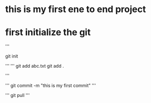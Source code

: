 # this is my first ene to end project

# first initialize the git
'''

git init

'''
'''
git add abc.txt
git add .

'''

'''
git commit -m "this is my first commit"
'''

'''
git pull
'''

